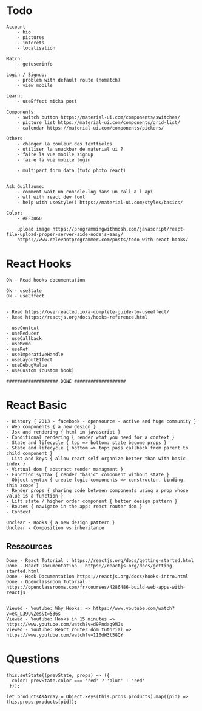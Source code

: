 # Todo

	Account
		- bio
		- pictures
		- interets
		- localisation

	Match:
		- getuserinfo

	Login / Signup:
		- problem with default route (nomatch)
		- view mobile

	Learn:
		- useEffect micka post
	
	Components:
		- switch button	https://material-ui.com/components/switches/
		- picture list https://material-ui.com/components/grid-list/
		- calendar https://material-ui.com/components/pickers/

	Others:
		- changer la couleur des textfields
		- utiliser la snackbar de material ui ?
		- faire la vue mobile signup
		- faire la vue mobile login

		- multipart form data (tuto photo react)


	Ask Guillaume:
		- comment wait un console.log dans un call a l api
		- wtf with react dev tool
		- help with useStyle() https://material-ui.com/styles/basics/

	Color:
		- #FF3860

		upload image https://programmingwithmosh.com/javascript/react-file-upload-proper-server-side-nodejs-easy/
		https://www.relevantprogrammer.com/posts/todo-with-react-hooks/

# React Hooks

	Ok - Read hooks documentation

	Ok - useState
	Ok - useEffect

	
	- Read https://overreacted.io/a-complete-guide-to-useeffect/
	- Read https://reactjs.org/docs/hooks-reference.html
	
	- useContext
	- useReducer
	- useCallback
	- useMemo
	- useRef
	- useImperativeHandle
	- useLayoutEffect
	- useDebugValue
	- useCustom (custom hook)

	################### DONE ###################

# React Basic

	- History { 2013 - facebook - opensource - active and huge community }
	- Web components { a new design }
	- Jsx and rendering { html in javascript }
	- Conditional rendering { render what you need for a context }
	- State and lifecycle { top => bottom: state become props }
	- State and lifecycle { bottom => top: pass callback from parent to child component }
	- List and keys { allow react self organize better than with basic index }
	- Virtual dom { abstract render managment }
	- Function syntax { render "basic" component without state }
	- Object syntax { create logic components => constructor, binding, this scope }
	- Render props { sharing code between components using a prop whose value is a function }
	- Lift state / higher order component { better design pattern }
	- Routes { navigate in the app: react router dom }
	- Context

	Unclear - Hooks { a new design pattern }
	Unclear - Composition vs inheritance



## Ressources

		
	Done - React Tutorial : https://reactjs.org/docs/getting-started.html
	Done - React Documentation : https://reactjs.org/docs/getting-started.html
	Done - Hook Documentation https://reactjs.org/docs/hooks-intro.html
	Done - Openclassroom Tutorial : https://openclassrooms.com/fr/courses/4286486-build-web-apps-with-reactjs


	Viewed - Youtube: Why Hooks: => https://www.youtube.com/watch?v=eX_L39UvZes&t=536s
	Viewed - Youtube: Hooks in 15 minutes => https://www.youtube.com/watch?v=d9Pndaq9MJs
	Viewed - Youtube: React router dom tutorial => https://www.youtube.com/watch?v=110dW3l5GQY

# Questions

	this.setState((prevState, props) => ({
	  color: prevState.color === 'red' ? 'blue' : 'red'
	 }));

	let productsAsArray = Object.keys(this.props.products).map((pid) => this.props.products[pid]);
